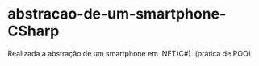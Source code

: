 # abstracao-de-um-smartphone-CSharp
Realizada a abstração de um smartphone em .NET(C#). (prática de POO)
